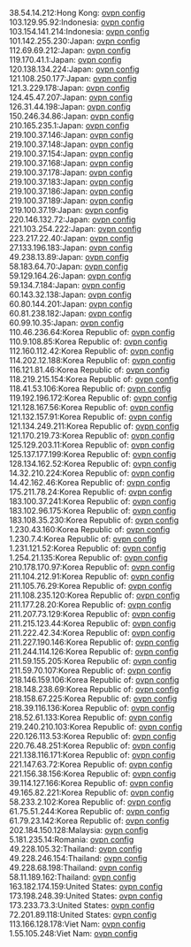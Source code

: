 38.54.14.212:Hong Kong: [ovpn config](vpn/38_54_14_212.ovpn)  
103.129.95.92:Indonesia: [ovpn config](vpn/103_129_95_92.ovpn)  
103.154.141.214:Indonesia: [ovpn config](vpn/103_154_141_214.ovpn)  
101.142.255.230:Japan: [ovpn config](vpn/101_142_255_230.ovpn)  
112.69.69.212:Japan: [ovpn config](vpn/112_69_69_212.ovpn)  
119.170.41.1:Japan: [ovpn config](vpn/119_170_41_1.ovpn)  
120.138.134.224:Japan: [ovpn config](vpn/120_138_134_224.ovpn)  
121.108.250.177:Japan: [ovpn config](vpn/121_108_250_177.ovpn)  
121.3.229.178:Japan: [ovpn config](vpn/121_3_229_178.ovpn)  
124.45.47.207:Japan: [ovpn config](vpn/124_45_47_207.ovpn)  
126.31.44.198:Japan: [ovpn config](vpn/126_31_44_198.ovpn)  
150.246.34.86:Japan: [ovpn config](vpn/150_246_34_86.ovpn)  
210.165.235.1:Japan: [ovpn config](vpn/210_165_235_1.ovpn)  
219.100.37.146:Japan: [ovpn config](vpn/219_100_37_146.ovpn)  
219.100.37.148:Japan: [ovpn config](vpn/219_100_37_148.ovpn)  
219.100.37.154:Japan: [ovpn config](vpn/219_100_37_154.ovpn)  
219.100.37.168:Japan: [ovpn config](vpn/219_100_37_168.ovpn)  
219.100.37.178:Japan: [ovpn config](vpn/219_100_37_178.ovpn)  
219.100.37.183:Japan: [ovpn config](vpn/219_100_37_183.ovpn)  
219.100.37.186:Japan: [ovpn config](vpn/219_100_37_186.ovpn)  
219.100.37.189:Japan: [ovpn config](vpn/219_100_37_189.ovpn)  
219.100.37.19:Japan: [ovpn config](vpn/219_100_37_19.ovpn)  
220.146.132.72:Japan: [ovpn config](vpn/220_146_132_72.ovpn)  
221.103.254.222:Japan: [ovpn config](vpn/221_103_254_222.ovpn)  
223.217.22.40:Japan: [ovpn config](vpn/223_217_22_40.ovpn)  
27.133.196.183:Japan: [ovpn config](vpn/27_133_196_183.ovpn)  
49.238.13.89:Japan: [ovpn config](vpn/49_238_13_89.ovpn)  
58.183.64.70:Japan: [ovpn config](vpn/58_183_64_70.ovpn)  
59.129.164.26:Japan: [ovpn config](vpn/59_129_164_26.ovpn)  
59.134.7.184:Japan: [ovpn config](vpn/59_134_7_184.ovpn)  
60.143.32.138:Japan: [ovpn config](vpn/60_143_32_138.ovpn)  
60.80.144.201:Japan: [ovpn config](vpn/60_80_144_201.ovpn)  
60.81.238.182:Japan: [ovpn config](vpn/60_81_238_182.ovpn)  
60.99.10.35:Japan: [ovpn config](vpn/60_99_10_35.ovpn)  
110.46.236.64:Korea Republic of: [ovpn config](vpn/110_46_236_64.ovpn)  
110.9.108.85:Korea Republic of: [ovpn config](vpn/110_9_108_85.ovpn)  
112.160.112.42:Korea Republic of: [ovpn config](vpn/112_160_112_42.ovpn)  
114.202.12.188:Korea Republic of: [ovpn config](vpn/114_202_12_188.ovpn)  
116.121.81.46:Korea Republic of: [ovpn config](vpn/116_121_81_46.ovpn)  
118.219.215.154:Korea Republic of: [ovpn config](vpn/118_219_215_154.ovpn)  
118.41.53.106:Korea Republic of: [ovpn config](vpn/118_41_53_106.ovpn)  
119.192.196.172:Korea Republic of: [ovpn config](vpn/119_192_196_172.ovpn)  
121.128.167.56:Korea Republic of: [ovpn config](vpn/121_128_167_56.ovpn)  
121.132.157.91:Korea Republic of: [ovpn config](vpn/121_132_157_91.ovpn)  
121.134.249.211:Korea Republic of: [ovpn config](vpn/121_134_249_211.ovpn)  
121.170.219.73:Korea Republic of: [ovpn config](vpn/121_170_219_73.ovpn)  
125.129.203.11:Korea Republic of: [ovpn config](vpn/125_129_203_11.ovpn)  
125.137.177.199:Korea Republic of: [ovpn config](vpn/125_137_177_199.ovpn)  
128.134.162.52:Korea Republic of: [ovpn config](vpn/128_134_162_52.ovpn)  
14.32.210.224:Korea Republic of: [ovpn config](vpn/14_32_210_224.ovpn)  
14.42.162.46:Korea Republic of: [ovpn config](vpn/14_42_162_46.ovpn)  
175.211.78.24:Korea Republic of: [ovpn config](vpn/175_211_78_24.ovpn)  
183.100.37.241:Korea Republic of: [ovpn config](vpn/183_100_37_241.ovpn)  
183.102.96.175:Korea Republic of: [ovpn config](vpn/183_102_96_175.ovpn)  
183.108.35.230:Korea Republic of: [ovpn config](vpn/183_108_35_230.ovpn)  
1.230.43.160:Korea Republic of: [ovpn config](vpn/1_230_43_160.ovpn)  
1.230.7.4:Korea Republic of: [ovpn config](vpn/1_230_7_4.ovpn)  
1.231.121.52:Korea Republic of: [ovpn config](vpn/1_231_121_52.ovpn)  
1.254.21.135:Korea Republic of: [ovpn config](vpn/1_254_21_135.ovpn)  
210.178.170.97:Korea Republic of: [ovpn config](vpn/210_178_170_97.ovpn)  
211.104.212.91:Korea Republic of: [ovpn config](vpn/211_104_212_91.ovpn)  
211.105.76.29:Korea Republic of: [ovpn config](vpn/211_105_76_29.ovpn)  
211.108.235.120:Korea Republic of: [ovpn config](vpn/211_108_235_120.ovpn)  
211.177.28.20:Korea Republic of: [ovpn config](vpn/211_177_28_20.ovpn)  
211.207.73.129:Korea Republic of: [ovpn config](vpn/211_207_73_129.ovpn)  
211.215.123.44:Korea Republic of: [ovpn config](vpn/211_215_123_44.ovpn)  
211.222.42.34:Korea Republic of: [ovpn config](vpn/211_222_42_34.ovpn)  
211.227.190.146:Korea Republic of: [ovpn config](vpn/211_227_190_146.ovpn)  
211.244.114.126:Korea Republic of: [ovpn config](vpn/211_244_114_126.ovpn)  
211.59.155.205:Korea Republic of: [ovpn config](vpn/211_59_155_205.ovpn)  
211.59.70.107:Korea Republic of: [ovpn config](vpn/211_59_70_107.ovpn)  
218.146.159.106:Korea Republic of: [ovpn config](vpn/218_146_159_106.ovpn)  
218.148.238.69:Korea Republic of: [ovpn config](vpn/218_148_238_69.ovpn)  
218.158.67.225:Korea Republic of: [ovpn config](vpn/218_158_67_225.ovpn)  
218.39.116.136:Korea Republic of: [ovpn config](vpn/218_39_116_136.ovpn)  
218.52.61.133:Korea Republic of: [ovpn config](vpn/218_52_61_133.ovpn)  
219.240.210.103:Korea Republic of: [ovpn config](vpn/219_240_210_103.ovpn)  
220.126.113.53:Korea Republic of: [ovpn config](vpn/220_126_113_53.ovpn)  
220.76.48.251:Korea Republic of: [ovpn config](vpn/220_76_48_251.ovpn)  
221.138.116.171:Korea Republic of: [ovpn config](vpn/221_138_116_171.ovpn)  
221.147.63.72:Korea Republic of: [ovpn config](vpn/221_147_63_72.ovpn)  
221.156.38.156:Korea Republic of: [ovpn config](vpn/221_156_38_156.ovpn)  
39.114.127.166:Korea Republic of: [ovpn config](vpn/39_114_127_166.ovpn)  
49.165.82.221:Korea Republic of: [ovpn config](vpn/49_165_82_221.ovpn)  
58.233.2.102:Korea Republic of: [ovpn config](vpn/58_233_2_102.ovpn)  
61.75.51.244:Korea Republic of: [ovpn config](vpn/61_75_51_244.ovpn)  
61.79.23.142:Korea Republic of: [ovpn config](vpn/61_79_23_142.ovpn)  
202.184.150.128:Malaysia: [ovpn config](vpn/202_184_150_128.ovpn)  
5.181.235.14:Romania: [ovpn config](vpn/5_181_235_14.ovpn)  
49.228.105.32:Thailand: [ovpn config](vpn/49_228_105_32.ovpn)  
49.228.246.154:Thailand: [ovpn config](vpn/49_228_246_154.ovpn)  
49.228.68.198:Thailand: [ovpn config](vpn/49_228_68_198.ovpn)  
58.11.189.162:Thailand: [ovpn config](vpn/58_11_189_162.ovpn)  
163.182.174.159:United States: [ovpn config](vpn/163_182_174_159.ovpn)  
173.198.248.39:United States: [ovpn config](vpn/173_198_248_39.ovpn)  
173.233.73.3:United States: [ovpn config](vpn/173_233_73_3.ovpn)  
72.201.89.118:United States: [ovpn config](vpn/72_201_89_118.ovpn)  
113.166.128.178:Viet Nam: [ovpn config](vpn/113_166_128_178.ovpn)  
1.55.105.248:Viet Nam: [ovpn config](vpn/1_55_105_248.ovpn)  
